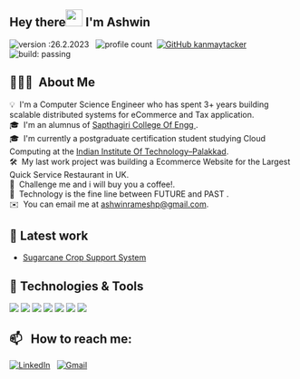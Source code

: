 ## Hey there<img src="https://raw.githubusercontent.com/MartinHeinz/MartinHeinz/master/wave.gif" width="30px"> I'm Ashwin
![version :26.2.2023](https://img.shields.io/badge/version-26.02.2023-informational) &nbsp;
![profile count](https://komarev.com/ghpvc/?username=kanmaytacker&color=red)&nbsp;
[![GitHub kanmaytacker](https://img.shields.io/github/followers/kanmaytacker?label=follow&style=social)](https://github.com/kanmaytacker)&nbsp;
![build: passing](https://img.shields.io/badge/build-passing-success)


## 👨🏻‍💻 &nbsp;About Me

💡 &nbsp;I'm a Computer Science Engineer who has spent 3+ years building scalable distributed systems for eCommerce and Tax application.\
🎓 &nbsp;I'm an alumnus of [Sapthagiri College Of Engg ](https://www.sapthagiri.edu.in/). \
🎓 &nbsp;I'm currently a postgraduate certification student studying Cloud Computing at the [Indian Institute Of Technology–Palakkad](https://iitpkd.ac.in/). \
🛠 &nbsp;My last work project was building a Ecommerce Website for the Largest Quick Service Restaurant in UK. \
🌱 &nbsp;Challenge me and i will buy you a coffee!.\
🌱 &nbsp;Technology is the fine line between FUTURE and PAST .\
✉️ &nbsp;You can email me at ashwinrameshp@gmail.com.

## 🔧 Latest work
- [Sugarcane Crop Support System](https://github.com/AshwinRameshP/Sugarcane)

## 🔧 Technologies & Tools
![](https://img.shields.io/badge/Code-.net-informational?style=flat&logo=java&logoColor=white&color=2bbc8a)
![](https://img.shields.io/badge/Code-Python-informational?style=flat&logo=python&logoColor=white&color=2bbc8a)
![](https://img.shields.io/badge/Code-JavaScript-informational?style=flat&logo=javascript&logoColor=white&color=2bbc8a)
![](https://img.shields.io/badge/Tools-MySQL-informational?style=flat&logo=mysql&logoColor=white&color=2bbc8a)
![](https://img.shields.io/badge/Cloud-AWS-informational?style=flat&logo=amazonaws&logoColor=white&color=2bbc8a)
![](https://img.shields.io/badge/Editor-VSCode-informational?style=flat&logo=visualstudiocode&logoColor=white&color=2bbc8a)
![](https://img.shields.io/badge/Editor-PyCharm-informational?style=flat&logo=pycharm&logoColor=white&color=2bbc8a)

## 📫 &nbsp; How to reach me:

<a href="https://www.linkedin.com/in/ashwinrameshp/"><img alt="LinkedIn" src="https://img.shields.io/badge/linkedin%20-%230077B5.svg?&style=flat&logo=linkedin&logoColor=white"/></a> &nbsp;
<a href="mailto:ashwinrameshp@gmail.com"><img alt="Gmail" src="https://img.shields.io/badge/Gmail-D14836?style=flat&logo=gmail&logoColor=white" /></a> &nbsp;
